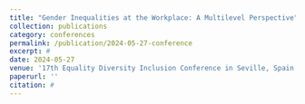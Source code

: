 ```yaml
---
title: "Gender Inequalities at the Workplace: A Multilevel Perspective"
collection: publications
category: conferences
permalink: /publication/2024-05-27-conference
excerpt: #
date: 2024-05-27
venue: '17th Equality Diversity Inclusion Conference in Seville, Spain'
paperurl: ''
citation: #
---
```

